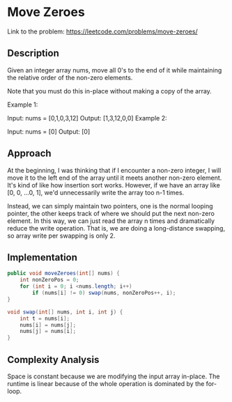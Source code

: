 # Move Zeroes

Link to the problem: https://leetcode.com/problems/move-zeroes/

## Description

Given an integer array nums, move all 0's to the end of it while maintaining the relative order of the non-zero elements.

Note that you must do this in-place without making a copy of the array.

Example 1:

Input: nums = [0,1,0,3,12]
Output: [1,3,12,0,0]
Example 2:

Input: nums = [0]
Output: [0]

## Approach

At the beginning, I was thinking that if I encounter a non-zero integer, I will move it to the left end of the array until it meets another non-zero element. It's kind of like how insertion sort works. However, if we have an array like [0, 0, ...0, 1], we'd unnecessarily write the array too n-1 times. 

Instead, we can simply maintain two pointers, one is the normal looping pointer, the other keeps track of where we should put the next non-zero element. In this way, we can just read the array n times and dramatically reduce the write operation. That is, we are doing a long-distance swapping, so array write per swapping is only 2.


## Implementation
```java
public void moveZeroes(int[] nums) {
    int nonZeroPos = 0;
    for (int i = 0; i <nums.length; i++)
        if (nums[i] != 0) swap(nums, nonZeroPos++, i);
}

void swap(int[] nums, int i, int j) {
    int t = nums[i];
    nums[i] = nums[j];
    nums[j] = nums[i];
}
```

## Complexity Analysis
Space is constant because we are modifying the input array in-place. The runtime is linear because of the whole operation is dominated by the for-loop.